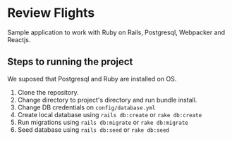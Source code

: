 # Review Flights
Sample application to work with Ruby on Rails, Postgresql, Webpacker and Reactjs.

## Steps to running the project
We suposed that Postgresql and Ruby are installed on OS.

1. Clone the repository.
2. Change directory to project's directory and run bundle install.
3. Change DB credentials on `config/database.yml`
4. Create local database using `rails db:create` or `rake db:create` 
5. Run migrations using `rails db:migrate` or `rake db:migrate` 
6. Seed database using `rails db:seed` or `rake db:seed` 

